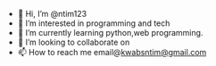 - 👋 Hi, I’m @ntim123
- 👀 I’m interested in programming and tech 
- 🌱 I’m currently learning python,web programming.
- 💞️ I’m looking to collaborate on 
- 📫 How to reach me email@kwabsntim@gmail.com

<!---
ntim123/ntim123 is a ✨ special ✨ repository because its `README.md` (this file) appears on your GitHub profile.
You can click the Preview link to take a look at your changes.
--->
